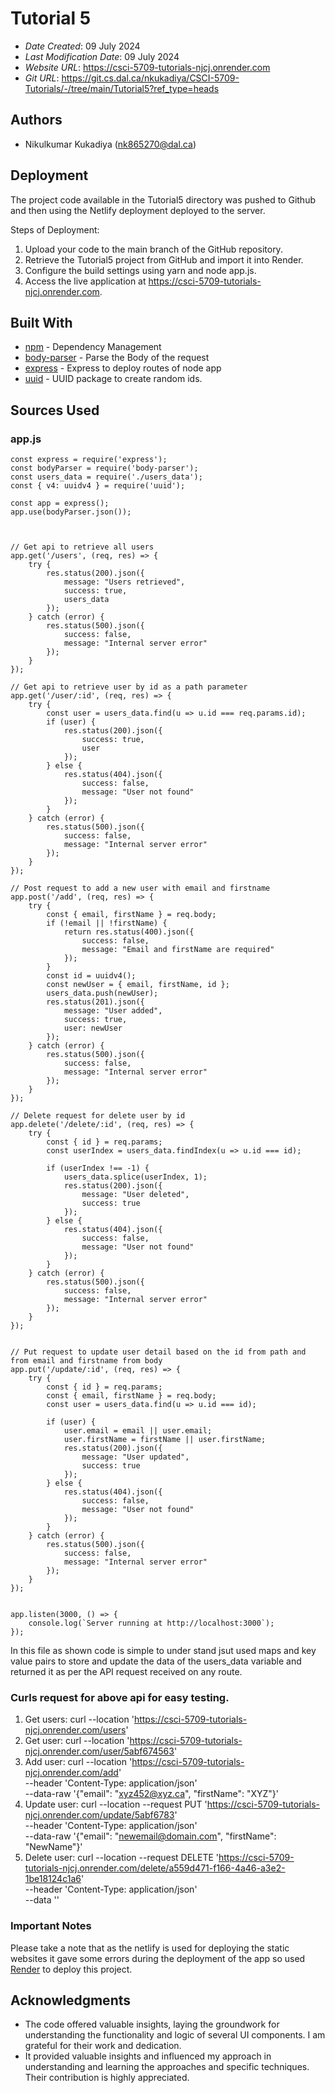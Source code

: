 # Tutorial 5

* *Date Created*: 09 July 2024
* *Last Modification Date*: 09 July 2024
* *Website URL*: <https://csci-5709-tutorials-njcj.onrender.com>
* *Git URL*: <https://git.cs.dal.ca/nkukadiya/CSCI-5709-Tutorials/-/tree/main/Tutorial5?ref_type=heads>

## Authors

* Nikulkumar Kukadiya (nk865270@dal.ca)

## Deployment

The project code available in the Tutorial5 directory was pushed to Github and then using the Netlify deployment deployed to the server.

Steps of Deployment:
1. Upload your code to the main branch of the GitHub repository.
2. Retrieve the Tutorial5 project from GitHub and import it into Render.
3. Configure the build settings using yarn and node app.js.
4. Access the live application at https://csci-5709-tutorials-njcj.onrender.com.

## Built With

* [npm](https://docs.npmjs.com//) - Dependency Management
* [body-parser](https://www.npmjs.com/package/body-parser/v/1.20.2) - Parse the Body of the request
* [express](https://www.npmjs.com/package/express/v/4.19.2) - Express to deploy routes of node app 
* [uuid](https://www.npmjs.com/package/uuid/v/10.0.0) - UUID package to create random ids.

## Sources Used


### app.js

```
const express = require('express');
const bodyParser = require('body-parser');
const users_data = require('./users_data');
const { v4: uuidv4 } = require('uuid');

const app = express();
app.use(bodyParser.json());



// Get api to retrieve all users
app.get('/users', (req, res) => {
    try {
        res.status(200).json({
            message: "Users retrieved",
            success: true,
            users_data
        });
    } catch (error) {
        res.status(500).json({
            success: false,
            message: "Internal server error"
        });
    }
});

// Get api to retrieve user by id as a path parameter
app.get('/user/:id', (req, res) => {
    try {
        const user = users_data.find(u => u.id === req.params.id);
        if (user) {
            res.status(200).json({
                success: true,
                user
            });
        } else {
            res.status(404).json({
                success: false,
                message: "User not found"
            });
        }
    } catch (error) {
        res.status(500).json({
            success: false,
            message: "Internal server error"
        });
    }
});

// Post request to add a new user with email and firstname
app.post('/add', (req, res) => {
    try {
        const { email, firstName } = req.body;
        if (!email || !firstName) {
            return res.status(400).json({
                success: false,
                message: "Email and firstName are required"
            });
        }
        const id = uuidv4();
        const newUser = { email, firstName, id };
        users_data.push(newUser);
        res.status(201).json({
            message: "User added",
            success: true,
            user: newUser
        });
    } catch (error) {
        res.status(500).json({
            success: false,
            message: "Internal server error"
        });
    }
});

// Delete request for delete user by id
app.delete('/delete/:id', (req, res) => {
    try {
        const { id } = req.params;
        const userIndex = users_data.findIndex(u => u.id === id);

        if (userIndex !== -1) {
            users_data.splice(userIndex, 1);
            res.status(200).json({
                message: "User deleted",
                success: true
            });
        } else {
            res.status(404).json({
                success: false,
                message: "User not found"
            });
        }
    } catch (error) {
        res.status(500).json({
            success: false,
            message: "Internal server error"
        });
    }
});


// Put request to update user detail based on the id from path and from email and firstname from body
app.put('/update/:id', (req, res) => {
    try {
        const { id } = req.params;
        const { email, firstName } = req.body;
        const user = users_data.find(u => u.id === id);

        if (user) {
            user.email = email || user.email;
            user.firstName = firstName || user.firstName;
            res.status(200).json({
                message: "User updated",
                success: true
            });
        } else {
            res.status(404).json({
                success: false,
                message: "User not found"
            });
        }
    } catch (error) {
        res.status(500).json({
            success: false,
            message: "Internal server error"
        });
    }
});


app.listen(3000, () => {
    console.log(`Server running at http://localhost:3000`);
});

```
In  this file as shown code is simple to under stand jsut used maps and key value pairs to store and update the data of the users_data variable and returned it as per the API request received on any route.

### Curls request for above api for easy testing.

1. Get users: curl --location 'https://csci-5709-tutorials-njcj.onrender.com/users'
2. Get user: curl --location 'https://csci-5709-tutorials-njcj.onrender.com/user/5abf674563'
3. Add user: curl --location 'https://csci-5709-tutorials-njcj.onrender.com/add' \
   --header 'Content-Type: application/json' \
   --data-raw '{"email": "xyz452@xyz.ca", "firstName": "XYZ"}'
4. Update user: curl --location --request PUT 'https://csci-5709-tutorials-njcj.onrender.com/update/5abf6783' \
   --header 'Content-Type: application/json' \
   --data-raw '{"email": "newemail@domain.com", "firstName": "NewName"}'
5. Delete user: curl --location --request DELETE 'https://csci-5709-tutorials-njcj.onrender.com/delete/a559d471-f166-4a46-a3e2-1be18124c1a6' \
   --header 'Content-Type: application/json' \
   --data ''

### Important Notes

Please take a note that as the netlify is used for deploying the static websites it gave some errors during the deployment of the app so used [Render](https://render.com/) to deploy this project.

## Acknowledgments

* The code offered valuable insights, laying the groundwork for understanding the functionality and logic of several UI components. I am grateful for their work and dedication.
* It provided valuable insights and influenced my approach in understanding and learning the approaches and specific techniques. Their contribution is highly appreciated.